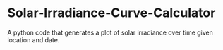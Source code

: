 # Solar-Irradiance-Curve-Calculator
A python code that generates a plot of solar irradiance over time given location and date. 
